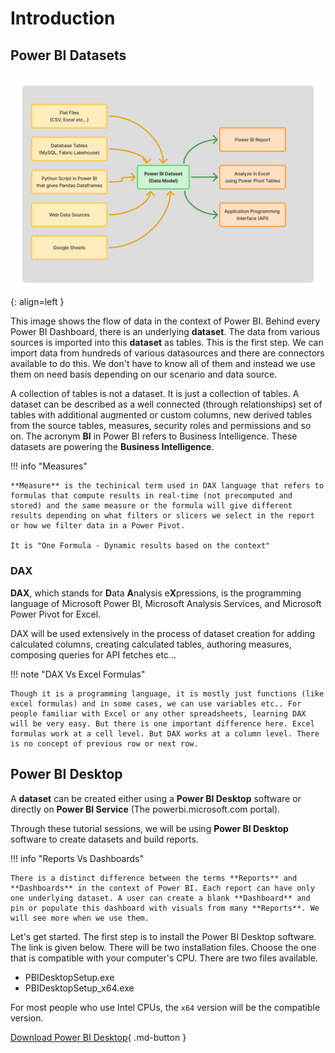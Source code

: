 # Introduction

## Power BI Datasets


![Ribbon](images/powerbi_dataflow.png){: align=left }

This image shows the flow of data in the context of Power BI. Behind every Power BI Dashboard, there is an underlying **dataset**. The data from various sources is imported into this **dataset** as tables. This is the first step. We can import data from hundreds of various datasources and there are connectors available to do this. We don't have to know all of them and instead we use them on need basis depending on our scenario and data source.

A collection of tables is not a dataset. It is just a collection of tables. A dataset can be described as a well connected (through relationships) set of tables with additional augmented or custom columns, new derived tables from the source tables, measures, security roles and permissions and so on. The acronym **BI** in Power BI refers to Business Intelligence. These datasets are powering the **Business Intelligence**. 

!!! info "Measures"

    **Measure** is the techinical term used in DAX language that refers to formulas that compute results in real-time (not precomputed and stored) and the same measure or the formula will give different results depending on what filters or slicers we select in the report or how we filter data in a Power Pivot.

    It is "One Formula - Dynamic results based on the context"

### DAX

**DAX**, which stands for **D**ata **A**nalysis e**X**pressions, is the programming language of Microsoft Power BI, Microsoft Analysis Services, and Microsoft Power Pivot for Excel.

DAX will be used extensively in the process of dataset creation for adding calculated columns, creating calculated tables, authoring measures, composing queries for API fetches etc...

!!! note "DAX Vs Excel Formulas"

    Though it is a programming language, it is mostly just functions (like excel formulas) and in some cases, we can use variables etc.. For people familiar with Excel or any other spreadsheets, learning DAX will be very easy. But there is one important difference here. Excel formulas work at a cell level. But DAX works at a column level. There is no concept of previous row or next row. 



## Power BI Desktop

A **dataset** can be created either using a **Power BI Desktop** software or directly on **Power BI Service** (The powerbi.microsoft.com portal). 

Through these tutorial sessions, we will be using **Power BI Desktop** software to create datasets and build reports.


!!! info "Reports Vs Dashboards"

    There is a distinct difference between the terms **Reports** and **Dashboards** in the context of Power BI. Each report can have only one underlying dataset. A user can create a blank **Dashboard** and pin or populate this dashboard with visuals from many **Reports**. We will see more when we use them.

Let's get started. The first step is to install the Power BI Desktop software. The link is given below. There will be two installation files. Choose the one that is compatible with your computer's CPU. There are two files available.

- PBIDesktopSetup.exe
- PBIDesktopSetup_x64.exe

For most people who use Intel CPUs, the `x64` version will be the compatible version. 

[Download Power BI Desktop](https://www.microsoft.com/en-us/download/details.aspx?id=58494){ .md-button }
